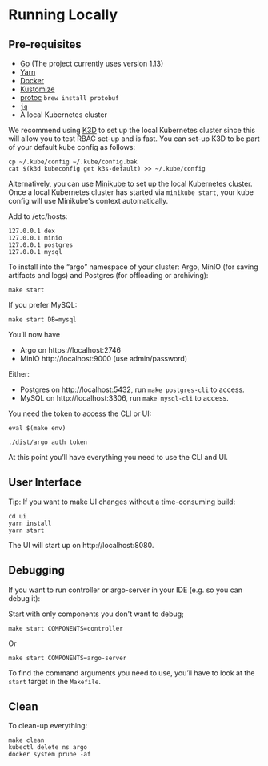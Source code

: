 # Running Locally

## Pre-requisites

* [Go](https://golang.org/dl/) (The project currently uses version 1.13)
* [Yarn](https://classic.yarnpkg.com/en/docs/install/#mac-stable)
* [Docker](https://docs.docker.com/get-docker/)
* [Kustomize](https://github.com/kubernetes-sigs/kustomize/blob/master/docs/INSTALL.md)
* [protoc](http://google.github.io/proto-lens/installing-protoc.html) `brew install protobuf`
* [`jq`](https://stedolan.github.io/jq/download/)
* A local Kubernetes cluster

We recommend using [K3D](https://k3d.io/) to set up the local Kubernetes cluster since this will allow you to test RBAC set-up and is fast. You can set-up K3D to be part of your default kube config as follows:

    cp ~/.kube/config ~/.kube/config.bak
    cat $(k3d kubeconfig get k3s-default) >> ~/.kube/config
    
Alternatively, you can use [Minikube](https://github.com/kubernetes/minikube) to set up the local Kubernetes cluster. Once a local Kubernetes cluster has started via `minikube start`, your kube config will use Minikube's context automatically.

Add to /etc/hosts:

    127.0.0.1 dex
    127.0.0.1 minio
    127.0.0.1 postgres
    127.0.0.1 mysql

To install into the “argo” namespace of your cluster: Argo, MinIO (for saving artifacts and logs) and Postgres (for offloading or archiving):

    make start 

If you prefer MySQL:

	make start DB=mysql

You’ll now have

* Argo on https://localhost:2746
* MinIO  http://localhost:9000 (use admin/password)

Either:

* Postgres on  http://localhost:5432, run `make postgres-cli` to access.
* MySQL on  http://localhost:3306, run `make mysql-cli` to access.

You need the token to access the CLI or UI:

    eval $(make env)

    ./dist/argo auth token

At this point you’ll have everything you need to use the CLI and UI.

## User Interface

Tip: If you want to make UI changes without a time-consuming build:

    cd ui
    yarn install
    yarn start

The UI will start up on http://localhost:8080.

## Debugging

If you want to run controller or argo-server in your IDE (e.g. so you can debug it):


Start with only components you don't want to debug;

    make start COMPONENTS=controller
    
Or

    make start COMPONENTS=argo-server
    
To find the command arguments you need to use, you’ll have to look at the `start` target in the `Makefile`.`
 
## Clean

To clean-up everything:

    make clean
    kubectl delete ns argo
    docker system prune -af
